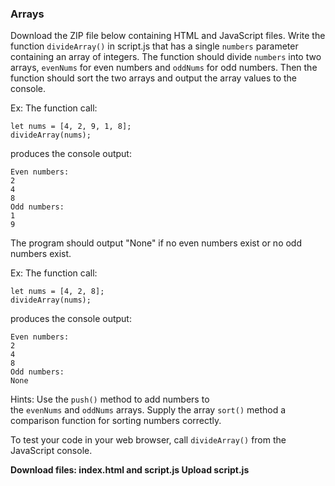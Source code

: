 ### Arrays

Download the ZIP file below containing HTML and JavaScript files. Write the function `divideArray()` in script.js that has a single `numbers` parameter containing an array of integers. The function should divide `numbers` into two arrays, `evenNums` for even numbers and `oddNums` for odd numbers. Then the function should sort the two arrays and output the array values to the console.

Ex: The function call:

```
let nums = [4, 2, 9, 1, 8];
divideArray(nums);
```

produces the console output:

```
Even numbers:
2
4
8
Odd numbers:
1
9
```

The program should output "None" if no even numbers exist or no odd numbers exist.

Ex: The function call:

```
let nums = [4, 2, 8];
divideArray(nums);
```

produces the console output:

```
Even numbers:
2
4
8
Odd numbers:
None
```

Hints: Use the `push()` method to add numbers to the `evenNums` and `oddNums` arrays. Supply the array `sort()` method a comparison function for sorting numbers correctly.

To test your code in your web browser, call `divideArray()` from the JavaScript console.

**Download files: index.html and script.js
Upload script.js**